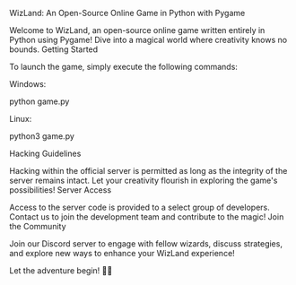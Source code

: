 WizLand: An Open-Source Online Game in Python with Pygame

Welcome to WizLand, an open-source online game written entirely in Python using Pygame! Dive into a magical world where creativity knows no bounds.
Getting Started

To launch the game, simply execute the following commands:

Windows:

python game.py

Linux:

python3 game.py

Hacking Guidelines

Hacking within the official server is permitted as long as the integrity of the server remains intact. Let your creativity flourish in exploring the game's possibilities!
Server Access

Access to the server code is provided to a select group of developers. Contact us to join the development team and contribute to the magic!
Join the Community

Join our Discord server to engage with fellow wizards, discuss strategies, and explore new ways to enhance your WizLand experience!

Let the adventure begin! 🧙🔮
